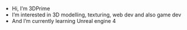 - Hi, I’m 3DPrime
- I’m interested in 3D modelling, texturing, web dev and also game dev
- And I’m currently learning Unreal engine 4

<!---
3DPrime/3DPrime is a ✨ special ✨ repository because its `README.md` (this file) appears on your GitHub profile.
You can click the Preview link to take a look at your changes.
--->
